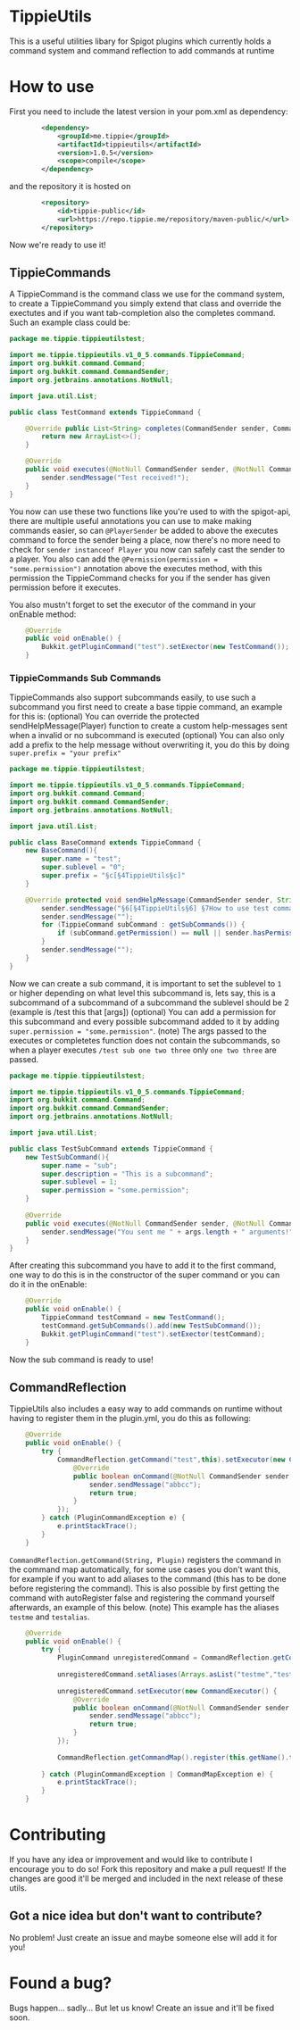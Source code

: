# TippieUtils
This is a useful utilities libary for Spigot plugins which currently holds a command system and command reflection to add commands at runtime

# How to use

First you need to include the latest version in your pom.xml as dependency:
```xml
        <dependency>
            <groupId>me.tippie</groupId>
            <artifactId>tippieutils</artifactId>
            <version>1.0.5</version>
            <scope>compile</scope>
        </dependency>
```
and the repository it is hosted on
```xml
        <repository>
            <id>tippie-public</id>
            <url>https://repo.tippie.me/repository/maven-public/</url>
        </repository>
```
Now we're ready to use it!

## TippieCommands
A TippieCommand is the command class we use for the command system, to create a TippieCommand you simply extend that class and override the exectutes and if you want tab-completion also the completes command. Such an example class could be:
```java
package me.tippie.tippieutilstest;

import me.tippie.tippieutils.v1_0_5.commands.TippieCommand;
import org.bukkit.command.Command;
import org.bukkit.command.CommandSender;
import org.jetbrains.annotations.NotNull;

import java.util.List;

public class TestCommand extends TippieCommand {

    @Override public List<String> completes(CommandSender sender, Command command, String alias, String[] args) {
        return new ArrayList<>();
    }

    @Override
    public void executes(@NotNull CommandSender sender, @NotNull Command command, @NotNull String label, @NotNull String[] args) {
        sender.sendMessage("Test received!");
    }
}
```
You now can use these two functions like you're used to with the spigot-api, there are multiple useful annotations you can use to make making commands easier, so can `@PlayerSender` be added to above the executes command to force the sender being a place, now there's no more need to check for `sender instanceof Player` you now can safely cast the sender to a player. You also can add the `@Permission(permission = "some.permission")` annotation above the executes method, with this permission the TippieCommand checks for you if the sender has given permission before it executes.

You also mustn't forget to set the executor of the command in your onEnable method:
```java
    @Override
    public void onEnable() {
        Bukkit.getPluginCommand("test").setExector(new TestCommand());
    }
```

### TippieCommands Sub Commands
TippieCommands also support subcommands easily, to use such a subcommand you first need to create a base tippie command, an example for this is:
(optional) You can override the protected sendHelpMessage(Player) function to create a custom help-messages sent when a invalid or no subcommand is executed
(optional) You can also only add a prefix to the help message without overwriting it, you do this by doing `super.prefix = "your prefix"`
```java
package me.tippie.tippieutilstest;

import me.tippie.tippieutils.v1_0_5.commands.TippieCommand;
import org.bukkit.command.Command;
import org.bukkit.command.CommandSender;
import org.jetbrains.annotations.NotNull;

import java.util.List;

public class BaseCommand extends TippieCommand {
    new BaseCommand(){
        super.name = "test";
        super.sublevel = "0";
        super.prefix = "§c[§4TippieUtils§c]"
    }

    @Override protected void sendHelpMessage(CommandSender sender, String label, String prefix) {
        sender.sendMessage("§6[§4TippieUtils§6] §7How to use test commands: ");
        sender.sendMessage("");
        for (TippieCommand subCommand : getSubCommands()) {
            if (subCommand.getPermission() == null || sender.hasPermission(subCommand.getPermission())) sender.sendMessage("§7 - §f/" + label + " " + subCommand.getName() + "§7: " + subCommand.getDescription());
        }
        sender.sendMessage("");
    }
}
```
Now we can create a sub command, it is important to set the sublevel to `1` or higher depending on what level this subcommand is, lets say, this is a subcommand of a subcommand of a subcommand the sublevel should be 2 (example is /test this that [args])
(optional) You can add a permission for this subcommand and every possible subcommand added to it by adding `super.permission = "some.permission"`.
(note) The args passed to the executes or completetes function does not contain the subcommands, so when a player executes `/test sub one two three` only `one two three` are passed.
```java
package me.tippie.tippieutilstest;

import me.tippie.tippieutils.v1_0_5.commands.TippieCommand;
import org.bukkit.command.Command;
import org.bukkit.command.CommandSender;
import org.jetbrains.annotations.NotNull;

import java.util.List;

public class TestSubCommand extends TippieCommand {
    new TestSubCommand(){
        super.name = "sub";
        super.description = "This is a subcommand";
        super.sublevel = 1;
        super.permission = "some.permission";
    }
    
    @Override
    public void executes(@NotNull CommandSender sender, @NotNull Command command, @NotNull String label, @NotNull String[] args) {
        sender.sendMessage("You sent me " + args.length + " arguments!");
    }
}
```
After creating this subcommand you have to add it to the first command, one way to do this is in the constructor of the super command or you can do it in the onEnable:
```java
    @Override
    public void onEnable() {
        TippieCommand testCommand = new TestCommand();
        testCommand.getSubCommands().add(new TestSubCommand());
        Bukkit.getPluginCommand("test").setExector(testCommand);
    }
```
Now the sub command is ready to use!

## CommandReflection
TippieUtils also includes a easy way to add commands on runtime without having to register them in the plugin.yml, you do this as following:
```java
    @Override
    public void onEnable() {
		try {
			CommandReflection.getCommand("test",this).setExecutor(new CommandExecutor() {
				@Override
				public boolean onCommand(@NotNull CommandSender sender, @NotNull Command command, @NotNull String label, @NotNull String[] args) {
					sender.sendMessage("abbcc");
					return true;
				}
			});
		} catch (PluginCommandException e) {
			e.printStackTrace();
		}
    }
```
`CommandReflection.getCommand(String, Plugin)` registers the command in the command map automatically, for some use cases you don't want this, for example if you want to add aliases to the command (this has to be done before registering the command). This is also possible by first getting the command with autoRegister false and registering the command yourself afterwards, an example of this below.
(note) This example has the aliases `testme` and `testalias`.
```java
    @Override
    public void onEnable() {
		try {
			PluginCommand unregisteredCommand = CommandReflection.getCommand("test",this,false);
			
			unregisteredCommand.setAliases(Arrays.asList("testme","testalias"));
			
			unregisteredCommand.setExecutor(new CommandExecutor() {
				@Override
				public boolean onCommand(@NotNull CommandSender sender, @NotNull Command command, @NotNull String label, @NotNull String[] args) {
					sender.sendMessage("abbcc");
					return true;
				}
			});
			
			CommandReflection.getCommandMap().register(this.getName().toLowerCase(),unregisteredCommand);
			
		} catch (PluginCommandException | CommandMapException e) {
			e.printStackTrace();
		}
    }
```

# Contributing
If you have any idea or improvement and would like to contribute I encourage you to do so! Fork this repository and make a pull request! If the changes are good it'll be merged and included in the next release of these utils.
## Got a nice idea but don't want to contribute?
No problem! Just create an issue and maybe someone else will add it for you!

# Found a bug?
Bugs happen... sadly... But let us know! Create an issue and it'll be fixed soon.

